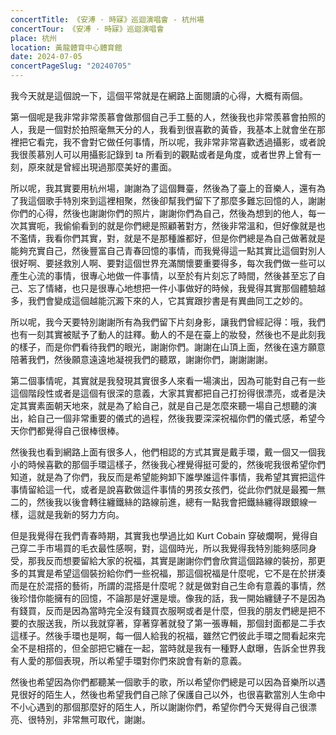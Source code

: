 ```yaml
---
concertTitle: 《安溥 · 時寐》巡迴演唱會 - 杭州場
concertTour: 《安溥 · 時寐》巡迴演唱會
place: 杭州
location: 黃龍體育中心體育館
date: 2024-07-05
concertPageSlug: "20240705"
---
```

我今天就是這個說一下，這個平常就是在網路上面閱讀的心得，大概有兩個。

第一個呢是我非常非常羨慕會做那個自己手工藝的人，然後我也非常羨慕會拍照的人，我是一個對於拍照毫無天分的人，我看到很喜歡的黃昏，我基本上就會坐在那裡把它看完，我不會對它做任何事情，所以呢，我非常非常喜歡透過攝影，或者說我很羨慕別人可以用攝影記錄到 ta 所看到的觀點或者是角度，或者世界上曾有一刻，原來就是曾經出現過那麼美好的畫面。

所以呢，我其實要用杭州場，謝謝為了這個舞臺，然後為了臺上的音樂人，還有為了我這個歌手特別來到這裡相聚，然後卻幫我們留下了那麼多難忘回憶的人，謝謝你們的心得，然後也謝謝你們的照片，謝謝你們為自己，然後為想到的他人，每一次其實呃，我偷偷看到的就是你們總是照顧著對方，然後非常溫和，但好像就是也不濫情，我看你們其實，對，就是不是那種誰都好，但是你們總是為自己做著就是能夠充實自己，然後豐富自己青春回憶的事情，而我覺得這一點其實比這個對別人很好啊、要拯救別人啊、要對這個世界充滿關懷要重要得多，每次我們做一些可以產生心流的事情，很專心地做一件事情，以至於有片刻忘了時間，然後甚至忘了自己、忘了情緒，也只是很專心地想把一件小事做好的時候，我覺得其實那個體驗越多，我們會變成這個越能沉澱下來的人，它其實跟抄書是有異曲同工之妙的。

所以呢，我今天要特別謝謝所有為我們留下片刻身影，讓我們曾經記得：哦，我們也有一刻其實被賦予了動人的註釋。動人的不是在臺上的妝發，然後也不是此刻我的樣子，而是你們看待我們的眼光，謝謝你們。謝謝在山頂上面，然後在遠方願意陪著我們，然後願意遠遠地凝視我們的聽眾，謝謝你們，謝謝謝謝。

第二個事情呢，其實就是我發現其實很多人來看一場演出，因為可能對自己有一些這個階段性或者是這個有很深的意義，大家其實都把自己打扮得很漂亮，或者是決定其實素面朝天地來，就是為了給自己，就是自己是怎麼來聽一場自己想聽的演出，給自己一個非常重要的儀式的過程，然後我要深深祝福你們的儀式感，希望今天你們都覺得自己很棒很棒。

然後我也看到網路上面有很多人，他們相認的方式其實是戴手環，戴一個又一個我小的時候喜歡的那個手環這樣子，然後我心裡覺得挺可愛的，然後呢我很希望你們知道，就是為了你們，我反而是希望能夠卸下誰學誰這件事情，我希望其實把這件事情留給這一代，或者是說喜歡做這件事情的男孩女孩們，從此你們就是最獨一無二的，然後我以後會轉往纏鐵絲的路線前進，總有一點我會把鐵絲纏得跟銀線一樣，這就是我新的努力方向。

但是我覺得在我們青春時期，其實我也學過比如 Kurt Cobain 穿破爛啊，覺得自己穿二手市場買的毛衣最性感啊，對，這個時光，所以我覺得我特別能夠感同身受，那我反而想要留給大家的祝福，其實是謝謝你們會欣賞這個路線的裝扮，那更多的其實是希望這個裝扮給你們一些祝福，那這個祝福是什麼呢，它不是在於拼湊而是在於混搭的藝術，所謂的混搭是什麼呢？就是做對自己生命有意義的事情，然後珍惜你能擁有的回憶，不論那是好還是壞。像我的話，我一開始纏鏈子不是因為有錢買，反而是因為當時完全沒有錢買衣服啊或者是什麼，但我的朋友們總是把不要的衣服送我，所以我就穿著，穿著穿著就發了第一張專輯，那個封面都是二手衣這樣子。然後手環也是啊，每一個人給我的祝福，雖然它們彼此手環之間看起來完全不是相搭的，但全部把它纏在一起，當時就是我有一種野人獻曝，告訴全世界我有人愛的那個表現，所以希望手環對你們來說會有新的意義。

然後也希望因為你們都聽某一個歌手的歌，所以希望你們總是可以因為音樂所以遇見很好的陌生人，然後也希望我們自己除了保護自己以外，也很喜歡當別人生命中不小心遇到的那個那麼好的陌生人，所以謝謝你們，希望你們今天覺得自己很漂亮、很特別，非常無可取代，謝謝。
